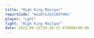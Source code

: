 ```yaml
---
title: "High King Maulgar"
reportCode: "AwzDtkJpV16dYmNv"
player: "Lght"
fight: "High King Maulgar"
date: 2021-09-15T19:58:37.879000+00:00
---
```

